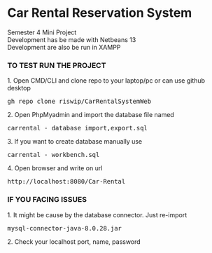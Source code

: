 # Car Rental Reservation System
Semester 4 Mini Project <br>
Development has be made with Netbeans 13 <br>
Development are also be run in XAMPP

<h3> TO TEST RUN THE PROJECT </h3>
1. Open CMD/CLI and clone repo to your laptop/pc or can use github desktop <pre>gh repo clone riswip/CarRentalSystemWeb</pre>
2. Open PhpMyadmin and import the database file named <pre>carrental - database import,export.sql</pre>
3. If you want to create database manually use <pre>carrental - workbench.sql</pre>
4. Open browser and write on url <pre>http://localhost:8080/Car-Rental</pre>

<h3> IF YOU FACING ISSUES </h3>
1. It might be cause by the database connector. Just re-import <pre>mysql-connector-java-8.0.28.jar</pre>
2. Check your localhost port, name, password
